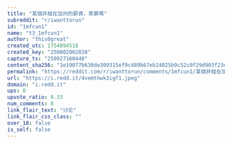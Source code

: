 ```yaml
---
title: "某個井蛙在加州的薪資，羨慕嗎"
subreddit: "r/iwanttorun"
id: "1mfcun1"
name: "t3_1mfcun1"
author: "this0great"
created_utc: 1754094518
created_key: "250802002838"
capture_ts: "250927160440"
content_sha256: "1e19077b630de309315ef9c489b67eb24025b9c52c0f29d903f23ee18c3c00a2"
permalink: "https://reddit.com/r/iwanttorun/comments/1mfcun1/某個井蛙在加州的薪資羨慕嗎/"
url: "https://i.redd.it/4vemthwk3igf1.jpeg"
domain: "i.redd.it"
ups: 0
upvote_ratio: 0.33
num_comments: 8
link_flair_text: "讨论"
link_flair_css_class: ""
over_18: false
is_self: false
---
```


